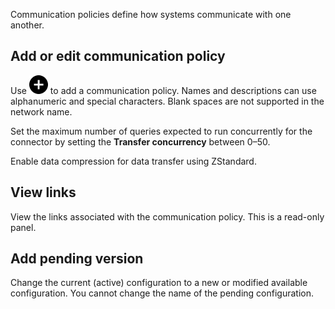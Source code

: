 
Communication policies define how systems communicate with one another.

## Add or edit communication policy


Use ![""](Images/ebt1659745488877.svg) to add a communication policy. Names and descriptions can use alphanumeric and special characters. Blank spaces are not supported in the network name.

Set the maximum number of queries expected to run concurrently for the connector by setting the **Transfer concurrency** between 0–50.

Enable data compression for data transfer using ZStandard.

## View links


View the links associated with the communication policy. This is a read-only panel.

## Add pending version


Change the current (active) configuration to a new or modified available configuration. You cannot change the name of the pending configuration.

